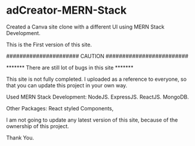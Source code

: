 # adCreator-MERN-Stack
Created a Canva site clone with a different UI using MERN Stack Development.

This is the First version of this site.

###################### CAUTION #########################

******* There are still lot of bugs in this site *******

This site is not fully completed.
I uploaded as a reference to everyone, so that you can update this project in your own way.

Used MERN Stack Development:
NodeJS.
ExpressJS.
ReactJS.
MongoDB.

Other Packages:
React styled Components, 

I am not going to update any latest version of this site, because of the ownership of this project.

Thank You.
